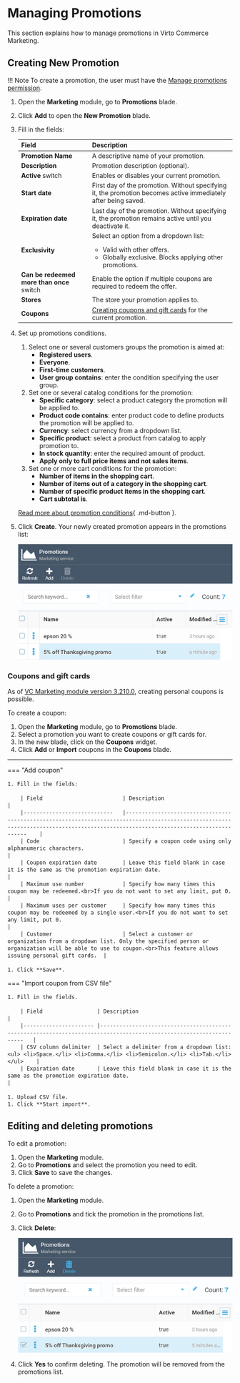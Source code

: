 # Managing Promotions

This section explains how to manage promotions in Virto Commerce Marketing.

## Creating New Promotion

!!! Note
	To create a promotion, the user must have the [Manage promotions permission](../security/managing-users.md).

1. Open the **Marketing** module, go to **Promotions** blade.
1. Click **Add** to open the **New Promotion** blade. 
1. Fill in the fields:

	| Field                                      	| Description                                                                                                                                        	|
	|-------------------------------------------	|----------------------------------------------------------------------------------------------------------------------------------------------------	|
	| **Promotion Name**                        	| A descriptive name of your promotion.                                                                                                              	|
	| **Description**                           	| Promotion description (optional).                                                                                                                   	|
	| **Active** switch                         	| Enables or disables your current promotion.                                                                                                        	|
	| **Start date**                            	| First day of the promotion. Without specifying it, the promotion becomes active immediately after being saved.                              	|
	| **Expiration date**                       	| Last day of the promotion. Without specifying it, the promotion remains active until you deactivate it.                                            	|
	| **Exclusivity**                           	| Select an option from a dropdown list: <ul> <li>Valid with other offers.</li> <li>Globally exclusive. Blocks applying other promotions.</li> </ul> 	|
	| **Can be redeemed more than once** switch 	| Enable the option if multiple coupons are required to redeem the offer.                                                                           	|
	| **Stores**                                	| The store your promotion applies to.                                                                                                               	|
	| **Coupons**                               	| [Creating coupons and gift cards](#coupons-and-gift-cards) for the current promotion.                                                                                                  	|

1. Set up promotions conditions.
	1. Select one or several customers groups the promotion is aimed at:
		* **Registered users**.
		* **Everyone**.
		* **First-time customers**.
		* **User group contains**: enter the condition specifying the user group.
	1. Set one or several catalog conditions for the promotion:
		* **Specific category**: select a product category the promotion will be applied to.
		* **Product code contains**: enter product code to define products the promotion will be applied to.
		* **Currency**: select currency from a dropdown list.
		* **Specific product**: select a product from catalog to apply promotion to.
		* **In stock quantity**: enter the required amount of product.
		* **Apply only to full price items and not sales items**.
	1. Set one or more cart conditions for the promotion:
		* **Number of items in the shopping cart**.
		* **Number of items out of a category in the shopping cart**.
		* **Number of specific product items in the shopping cart**.
		* **Cart subtotal is**.  

	[Read more about promotion conditions](promotion-rules.md){ .md-button }.

1. Click **Create**. Your newly created promotion appears in the promotions list:

	![Promotions list](media/managing-promotions/promotion-list.png)

### Coupons and gift cards

As of [VC Marketing module version 3.210.0](https://github.com/VirtoCommerce/vc-module-marketing/releases/tag/3.210.0), creating personal coupons is possible. 

To create a coupon:

1. Open the **Marketing** module, go to **Promotions** blade.
1. Select a promotion you want to create coupons or gift cards for.
1. In the new blade, click on the **Coupons** widget. 
1. Click **Add** or **Import** coupons in the **Coupons** blade.

<hr />

=== "Add coupon"

	1. Fill in the fields:

		| Field                      	| Description                                                                                                                                                                       	|
		|----------------------------	|-----------------------------------------------------------------------------------------------------------------------------------------------------------------------------------	|
		| Code                       	| Specify a coupon code using only alphanumeric characters.                                                                                                                         	|
		| Coupon expiration date     	| Leave this field blank in case it is the same as the promotion expiration date.                                                                                                   	|
		| Maximum use number         	| Specify how many times this coupon may be redeemed.<br>If you do not want to set any limit, put 0.                                                                                   	|
		| Maximum uses per customer  	| Specify how many times this coupon may be redeemed by a single user.<br>If you do not want to set any limit, put 0.                                                                  	|
		| Customer                   	| Select a customer or organization from a dropdown list. Only the specified person or organization will be able to use to coupon.<br>This feature allows issuing personal gift cards. 	|

	1. Click **Save**.

=== "Import coupon from CSV file"

	1. Fill in the fields.

		| Field                	| Description                                                                                                        	|
		|----------------------	|--------------------------------------------------------------------------------------------------------------------	|
		| CSV column delimiter 	| Select a delimiter from a dropdown list: <ul> <li>Space.</li> <li>Comma.</li> <li>Semicolon.</li> <li>Tab.</li>  </ul> 	|
		| Expiration date      	| Leave this field blank in case it is the same as the promotion expiration date.                                    	|

	1. Upload CSV file.
	1. Click **Start import**.


## Editing and deleting promotions

To edit a promotion:

1. Open the **Marketing** module.
1. Go to **Promotions** and select the promotion you need to edit. 
1. Click **Save** to save the changes.

To delete a promotion:

1. Open the **Marketing** module.
1. Go to **Promotions** and tick the promotion in the promotions list. 
1. Click **Delete**:

	![Deleting promotion](media/managing-promotions/deleting-promotion.png)

1. Click **Yes** to confirm deleting. The promotion will be removed from the promotions list.
